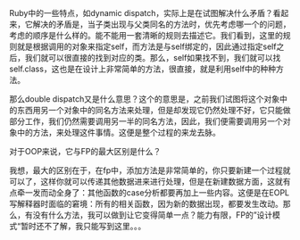 Ruby中的一些特点，如dynamic dispatch，实际上是在试图解决什么矛盾？看起来，它解决的矛盾是，当子类出现与父类同名的方法时，优先考虑哪一个的问题，考虑的顺序是什么样的。能不能用一套清晰的规则去描述它。我们看到，这里的规则就是根据调用的对象来指定self，而方法是与self绑定的，因此通过指定self之后，我们就可以很直接的找到对应的类。那么，self如果找不到，我们就可以找self.class，这也是在设计上非常简单的方法，很直接，就是利用self中的种种方法。

那么double dispatch又是什么意思？这个的意思是，之前我们试图将这个对象中的东西用另一个对象中的同名方法来处理，但是却发现它仍然处理不好，它只能做部分工作，我们仍然需要调用另一半的同名方法，因此，我们便需要调用另一个对象中的方法，来处理这件事情。这便是整个过程的来龙去脉。

对于OOP来说，它与FP的最大区别是什么？

我想，最大的区别在于，在fp中，添加方法是非常简单的，你只要新建一个过程就可以了，这样你就可以传递其他数据进来进行处理，但是在新建数据方面，这就有点牵一发而动全身了：其他函数的case分析都要再加上一些内容。这便是在EOPL写解释器时面临的窘境：所有的相关函数，因为新的数据出现，都要发生改动。那么，有没有什么方法，我可以做到让它变得简单一点？能力有限，FP的”设计模式“暂时还不了解，我只能写到这里。。。


